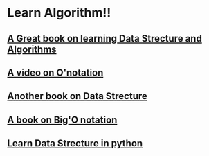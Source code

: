 # Learn Algorithm!!

## [A Great book on learning Data Strecture and Algorithms](http://labs.xjtudlc.com/labs/wldmt/reading%20list/books/Algorithms%20and%20optimization/Introduction%20to%20Algorithms.pdf)

## [A video on O'notation](https://www.youtube.com/watch?v=V6mKVRU1evU)

## [Another book on Data Strecture](http://mimoza.marmara.edu.tr/~msakalli/cse706_12/SkienaTheAlgorithmDesignManual.pdf)

## [A book on Big'O notation](https://theswissbay.ch/pdf/Book/Introduction%20to%20the%20theory%20of%20computation_third%20edition%20-%20Michael%20Sipser.pdf)

## [Learn Data Strecture in python](https://interactivepython.org/runestone/static/pythonds/index.html)
